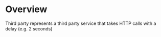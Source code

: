 # Overview

Third party represents a third party service that takes HTTP calls with a delay
(e.g. 2 seconds)
